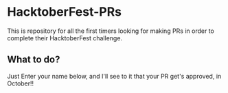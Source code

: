 # HacktoberFest-PRs
This is repository for all the first timers looking for making PRs in order to complete their HacktoberFest challenge.
## What to do?
Just Enter your name below, and I'll see to it that your PR get's approved, in October!! 
